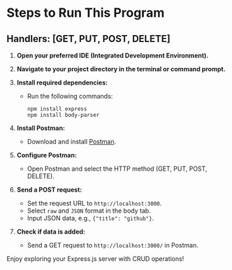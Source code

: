 # Steps to Run This Program

## Handlers: [GET, PUT, POST, DELETE]

1. **Open your preferred IDE (Integrated Development Environment).**
2. **Navigate to your project directory in the terminal or command prompt.**
3. **Install required dependencies:**
   - Run the following commands:
     ```
     npm install express
     npm install body-parser
     ```

4. **Install Postman:**
   - Download and install [Postman](https://www.postman.com/).

5. **Configure Postman:**
   - Open Postman and select the HTTP method (GET, PUT, POST, DELETE).

6. **Send a POST request:**
   - Set the request URL to `http://localhost:3000`.
   - Select `raw` and `JSON` format in the body tab.
   - Input JSON data, e.g., `{"title": "github"}`.

7. **Check if data is added:**
   - Send a GET request to `http://localhost:3000/` in Postman.

Enjoy exploring your Express.js server with CRUD operations!

